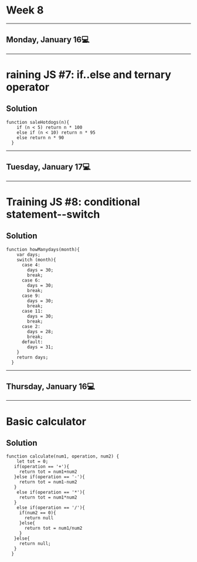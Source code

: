 # Week 8
---
## Monday, January 16💻
---
# raining JS #7: if..else and ternary operator
## Solution
```
function saleHotdogs(n){
    if (n < 5) return n * 100
    else if (n < 10) return n * 95
    else return n * 90
  }  
```
---
## Tuesday, January 17💻
---
# Training JS #8: conditional statement--switch
## Solution
```
function howManydays(month){
    var days;
    switch (month){
      case 4:
        days = 30;
        break;
      case 6:
        days = 30;
        break;
      case 9:
        days = 30;
        break;
      case 11:
        days = 30;
        break;
      case 2:
        days = 28;
        break;
      default:
        days = 31;
    }
    return days;
  }
```
---
## Thursday, January 16💻
---
# Basic calculator
## Solution
```
function calculate(num1, operation, num2) {
    let tot = 0;
   if(operation == '+'){
     return tot = num1+num2
   }else if(operation == '-'){
     return tot = num1-num2
   }
    else if(operation == '*'){
     return tot = num1*num2
   }
    else if(operation == '/'){
     if(num2 == 0){
       return null
     }else{
       return tot = num1/num2
     }
   }else{
     return null;
   }
  }
```